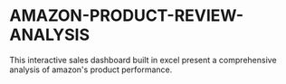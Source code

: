 # AMAZON-PRODUCT-REVIEW-ANALYSIS
This interactive sales dashboard built in excel present a comprehensive analysis of amazon's product performance.
